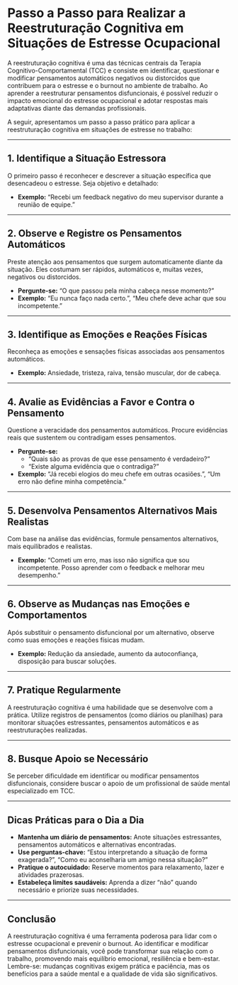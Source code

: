 # Passo a Passo para Realizar a Reestruturação Cognitiva em Situações de Estresse Ocupacional

A reestruturação cognitiva é uma das técnicas centrais da Terapia Cognitivo-Comportamental (TCC) e consiste em identificar, questionar e modificar pensamentos automáticos negativos ou distorcidos que contribuem para o estresse e o burnout no ambiente de trabalho. Ao aprender a reestruturar pensamentos disfuncionais, é possível reduzir o impacto emocional do estresse ocupacional e adotar respostas mais adaptativas diante das demandas profissionais.

A seguir, apresentamos um passo a passo prático para aplicar a reestruturação cognitiva em situações de estresse no trabalho:

---

## 1. **Identifique a Situação Estressora**

O primeiro passo é reconhecer e descrever a situação específica que desencadeou o estresse. Seja objetivo e detalhado:

- **Exemplo:** “Recebi um feedback negativo do meu supervisor durante a reunião de equipe.”

---

## 2. **Observe e Registre os Pensamentos Automáticos**

Preste atenção aos pensamentos que surgem automaticamente diante da situação. Eles costumam ser rápidos, automáticos e, muitas vezes, negativos ou distorcidos.

- **Pergunte-se:** “O que passou pela minha cabeça nesse momento?”
- **Exemplo:** “Eu nunca faço nada certo.”, “Meu chefe deve achar que sou incompetente.”

---

## 3. **Identifique as Emoções e Reações Físicas**

Reconheça as emoções e sensações físicas associadas aos pensamentos automáticos.

- **Exemplo:** Ansiedade, tristeza, raiva, tensão muscular, dor de cabeça.

---

## 4. **Avalie as Evidências a Favor e Contra o Pensamento**

Questione a veracidade dos pensamentos automáticos. Procure evidências reais que sustentem ou contradigam esses pensamentos.

- **Pergunte-se:**
  - “Quais são as provas de que esse pensamento é verdadeiro?”
  - “Existe alguma evidência que o contradiga?”
- **Exemplo:** “Já recebi elogios do meu chefe em outras ocasiões.”, “Um erro não define minha competência.”

---

## 5. **Desenvolva Pensamentos Alternativos Mais Realistas**

Com base na análise das evidências, formule pensamentos alternativos, mais equilibrados e realistas.

- **Exemplo:** “Cometi um erro, mas isso não significa que sou incompetente. Posso aprender com o feedback e melhorar meu desempenho.”

---

## 6. **Observe as Mudanças nas Emoções e Comportamentos**

Após substituir o pensamento disfuncional por um alternativo, observe como suas emoções e reações físicas mudam.

- **Exemplo:** Redução da ansiedade, aumento da autoconfiança, disposição para buscar soluções.

---

## 7. **Pratique Regularmente**

A reestruturação cognitiva é uma habilidade que se desenvolve com a prática. Utilize registros de pensamentos (como diários ou planilhas) para monitorar situações estressantes, pensamentos automáticos e as reestruturações realizadas.

---

## 8. **Busque Apoio se Necessário**

Se perceber dificuldade em identificar ou modificar pensamentos disfuncionais, considere buscar o apoio de um profissional de saúde mental especializado em TCC.

---

## **Dicas Práticas para o Dia a Dia**

- **Mantenha um diário de pensamentos:** Anote situações estressantes, pensamentos automáticos e alternativas encontradas.
- **Use perguntas-chave:** “Estou interpretando a situação de forma exagerada?”, “Como eu aconselharia um amigo nessa situação?”
- **Pratique o autocuidado:** Reserve momentos para relaxamento, lazer e atividades prazerosas.
- **Estabeleça limites saudáveis:** Aprenda a dizer “não” quando necessário e priorize suas necessidades.

---

## **Conclusão**

A reestruturação cognitiva é uma ferramenta poderosa para lidar com o estresse ocupacional e prevenir o burnout. Ao identificar e modificar pensamentos disfuncionais, você pode transformar sua relação com o trabalho, promovendo mais equilíbrio emocional, resiliência e bem-estar. Lembre-se: mudanças cognitivas exigem prática e paciência, mas os benefícios para a saúde mental e a qualidade de vida são significativos.